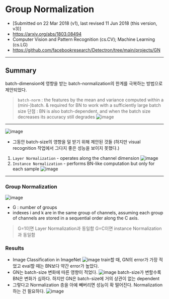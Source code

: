 # Group Normalization
- [Submitted on 22 Mar 2018 (v1), last revised 11 Jun 2018 (this version, v3)]
- https://arxiv.org/abs/1803.08494
- Computer Vision and Pattern Recognition (cs.CV); Machine Learning (cs.LG)
- https://github.com/facebookresearch/Detectron/tree/main/projects/GN
---
## Summary
batch-dimension에 영향을 받는 batch-normalization의 한계를 극복하는 방법으로 제안되었다.
> `batch-norm` : the features by the mean and variance computed within a (mini-)batch. & required for BN to work with a sufficiently large batch size
> 단점 : BN is also batch-dependent, and when the batch size decreases its accuracy still degrades
![image](https://user-images.githubusercontent.com/70581043/134194654-1f4125f2-2779-4b63-a54d-32bf53103cdc.png)
---
![image](https://user-images.githubusercontent.com/70581043/134194335-36c1e8f1-8484-4fec-a239-505715343609.png)
- 그동안 batch-size의 영향을 덜 받기 위해 제안된 것들 (하지만 visual recognition 작업에서 그다지 좋은 성능을 보이지 못했다.)
1. `Layer Normalization`  - operates along the channel dimension 
![image](https://user-images.githubusercontent.com/70581043/134195161-ed4b4325-2634-4c4a-8c46-49b5bac5875d.png)
2. `Instance Normalization` - performs BN-like computation but only for each sample 
![image](https://user-images.githubusercontent.com/70581043/134195183-924d9b61-1241-4882-882b-0e1ed9d9839d.png)
---
### Group Normalization
![image](https://user-images.githubusercontent.com/70581043/134195782-f1d39960-e7ee-4089-befe-be811f52ead3.png)
- G : number of groups
- indexes i and k are in the same group of channels, assuming each group of channels are stored in a sequential order along the C axis.
> G=1이면 Layer Normalization과 동일함
> G=C이면 instance Normalization과 동일함
### Results
- Image Classification in ImageNet
![image](https://user-images.githubusercontent.com/70581043/134196278-f1747d29-b3e1-4dba-a9c7-2edc40f0faa5.png)
train할 때, GN의 error가 가장 적었고  eval할 때는 BN보다 약간 error가 높았다.
- GN는 batch-size 변화에 따른 영향이 적었다.
![image](https://user-images.githubusercontent.com/70581043/134196468-ef420984-1c1c-4c0a-8a01-061206f261f8.png)
batch-size가 변할수록 BN은 변화가 심하다. 하지만 GN은 batch-size에 거의 상관이 없는 dependent
- 그렇다고 Normalization 층을 아예 빼버리면 성능이 확 떨어진다. Normalization하는 건 필요하다.
![image](https://user-images.githubusercontent.com/70581043/134196694-02abc89e-944a-4e47-938b-9f6a7d4efa26.png)


